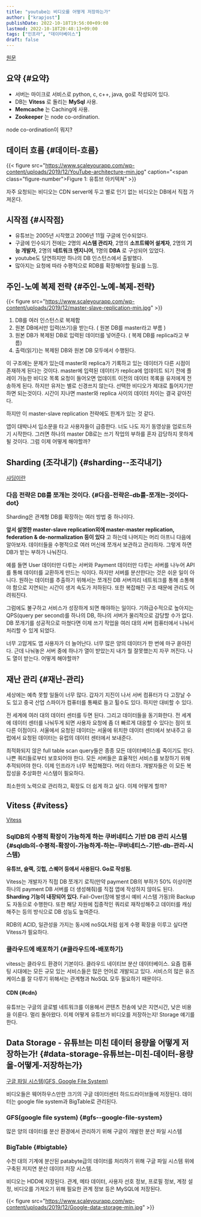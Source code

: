 ```yaml
---
title: "youtube는 비디오를 어떻게 저장하는가"
author: ["krapjost"]
publishDate: 2022-10-18T19:56:00+09:00
lastmod: 2022-10-18T20:48:13+09:00
tags: ["인프라", "데이터베이스"]
draft: false
---
```


[원문](https://www.scaleyourapp.com/youtube-database-how-does-it-store-so-many-videos-without-running-out-of-storage-space/)


## 요약 {#요약}

-   서버는 마이크로 서비스로 python, c, c++, java, go로 작성되어 있다.
-   DB는 **Vitess** 로 돌리는 **MySql** 사용.
-   **Memcache** 는 Caching에 사용.
-   **Zookeeper** 는 node co-ordination.

node co-ordination이 뭐지?


## 데이터 흐름 {#데이터-흐름}

<a id="figure--fig:youtubearch"></a>

{{< figure src="https://www.scaleyourapp.com/wp-content/uploads/2019/12/YouTube-architecture-min.jpg" caption="<span class=\"figure-number\">Figure 1: </span>유튜브 아키텍쳐" >}}

자주 요청되는 비디오는 CDN server에 두고 별로 인기 없는 비디오는 DB에서 직접 가져온다.


## 시작점 {#시작점}

-   유튜브는 2005년 시작했고 2006년 11월 구글에 인수되었다.
-   구글에 인수되기 전에는 2명의 **시스템 관리자**, 2명의 **소프트웨어 설계자**, 2명의 **기능 개발자**, 2명의 **네트워크 엔지니어**, 1명의 **DBA** 로 구성되어 있었다.
-   youtube도 당연하지만 하나의 DB 인스턴스에서 출발했다.
-   많아지는 요청에 따라 수평적으로 RDB를 확장해야할 필요를 느낌.


## 주인-노예 복제 전략 {#주인-노예-복제-전략}

{{< figure src="https://www.scaleyourapp.com/wp-content/uploads/2019/12/master-slave-replication-min.jpg" >}}

1.  DB를 여러 인스턴스로 복제함
2.  원본 DB에서만 입력(쓰기)을 받는다. ( 원본 DB를 master라고 부름 )
3.  원본 DB가 복제된 DB로 입력된 데이터를 넣어준다. ( 복제 DB를 replica라고 부름)
4.  출력(읽기)는 복제된 DB와 원본 DB 모두에서 수행된다.

이 구조에는 문제가 있는데 master와 replica가 기록하고 있는 데이터가 다른 시점이 존재하게 된다는 것이다. master에 입력된 데이터가 replica에 업데이트 되기 전에 플레이 가능한 비디오 목록 요청이 들어오면 업데이트 이전의 데이터 목록을 유저에게 전송하게 된다. 하지만 유저는 별로 신경쓰지 않는다. 선택한 비디오가 제대로 틀어지기만 하면 되는것이다. 시간이 지나면 master와 replica 사이의 데이터 차이는 결국 같아진다.

하지만 이 master-slave replication 전략에도 한계가 있는 것 같다.

앱이 대박나서 입소문을 타고 사용자들이 급증한다. 너도 나도 자기 동영상을 업로드하기 시작한다. 그러면 하나의 master DB로는 쓰기 작업의 부하를 혼자 감당하지 못하게 될 것이다. 그럼 이제 어떻게 해야할까?


## Sharding (조각내기) {#sharding--조각내기}

[샤딩이란](https://en.wikipedia.org/wiki/Shard_(database_architecture))


### 다음 전략은 DB를 쪼개는 것이다. {#다음-전략은-db를-쪼개는-것이다-dot}

Sharding은 관계형 DB를 확장하는 여러 방법 중 하나이다.

**앞서 설명한 master-slave replication외에 master-master replication, federation &amp; de-normalization 등이 있다** 고 하는데 나머지는 머리 아프니 다음에 알아보자.
데이터들을 수평적으로 여러 머신에 쪼개서 보관하고 관리하자. 그렇게 하면 DB가 받는 부하가 나눠진다.

예를 들면 User 데이터만 다루는 서버와 Payment 데이터만 다루는 서버를 나누어 API를 통해 데이터를 교환하게 만드는 식이다.
하지만 서버를 분산한다는 것은 쉬운 일이 아니다. 원하는 데이터를 추출하기 위해서는 쪼개진 DB 서버끼리 네트워크를 통해 소통해야 함으로 지연되는 시간이 생겨 속도가 저하된다. 또한 복잡해진 구조 때문에 관리도 어려워진다.

그럼에도 불구하고 서비스가 성장하게 되면 해야하는 일이다. 기하급수적으로 높아지는 QPS(query per second)를 하나의 DB, 하나의 서버가 물리적으로 감당할 수가 없다.
DB 쪼개기를 성공적으로 마쳤다면 이제 쓰기 작업을 여러 대의 서버 컴퓨터에서 나눠서 처리할 수 있게 되었다.

너무 고맙게도 앱 사용자가 더 늘어난다. 너무 많은 양의 데이터가 한 번에 마구 쏟아진다. 근데 나눠놓은 서버 중에 하나가 열이 받았는지 내가 뭘 잘못했는지 자꾸 꺼진다. 나도 열이 받는다. 어떻게 해야할까?


## 재난 관리 {#재난-관리}

세상에는 예측 못할 일들이 너무 많다. 갑자기 지진이 나서 서버 컴퓨터가 다 고장날 수도 있고 중국 산업 스파이가 컴퓨터를 통째로 들고 튈수도 있다. 하지만 대비할 수 있다.

전 세계에 여러 대의 데이터 센터를 두면 된다. 그리고 데이터들을 동기화한다. 전 세계에 데이터 센터를 나눠두게 되면 사용자 요청에 좀 더 빠르게 대응할 수 있다는 점이 또 다른 이점이다. 서울에서 요청된 데이터는 서울에 위치한 데이터 센터에서 보내주고 유럽에서 요청된 데이터는 유럽의 데이터 센터에서 보내준다.

최적화되지 않은 full table scan query들은 종종 모든 데이터베이스를 죽이기도 한다. 나쁜 쿼리들로부터 보호되어야 한다. 모든 서버들은 효율적인 서비스를 보장하기 위해 추적되어야 한다. 이제 인프라가 너무 복잡해졌다. 머리 아프다. 개발자들은 이 모든 복잡성을 추상화한 시스템이 필요하다.

최소한의 노력으로 관리하고, 확장도 더 쉽게 하고 싶다. 이제 어떻게 할까?


## Vitess {#vitess}

[Vitess](https://vitess.io/)


### SqlDB의 수평적 확장이 가능하게 하는 쿠버네티스 기반 DB 관리 시스템 {#sqldb의-수평적-확장이-가능하게-하는-쿠버네티스-기반-db-관리-시스템}

**유튜브, 슬랙, 깃헙, 스퀘어 등에서 사용된다. Go로 작성됨.**

Vitess는 개발자가 직접 DB 쪼개기 로직(만약 payment DB의 부하가 50% 이상이면 하나의 payment DB 서버를 더 생성해줘)를 직접 앱에 작성하지 않아도 된다. **Sharding 기능이 내장되어 있다.**
Fail-Over(장애 발생시 예비 시스템 가동)와 Backup도 자동으로 수행한다. 또한 해당 자원에 집중적인 쿼리로 재작성해주고 데이터를 캐싱해주는 등의 방식으로 DB 성능도 높여준다.

RDB의 ACID, 일관성을 가지는 동시에 noSQL처럼 쉽게 수평 확장을 이루고 싶다면 Vitess가 필요하다.


### 클라우드에 배포하기 {#클라우드에-배포하기}

vitess는 클라우드 환경이 기본이다. 클라우드 네이티브 분산 데이터베이스. 요즘 컴퓨팅 시대에는 모든 규모 있는 서비스들은 많은 언어로 개발되고 있다. 서비스의 많은 유즈 케이스를 잘 다루기 위해서는 관계형과 NoSQL 모두 필요하기 때문이다.


#### CDN {#cdn}

유튜브는 구글의 글로벌 네트워크를 이용해서 콘텐츠 전송에 낮은 지연시간, 낮은 비용을 이룬다.
멀리 돌아왔다. 이제 어떻게 유튜브가 비디오를 저장하는지! Storage 얘기를 한다.


## Data Storage - 유튜브는 미친 데이터 용량을 어떻게 저장하는가! {#data-storage-유튜브는-미친-데이터-용량을-어떻게-저장하는가}

[구글 파일 시스템(GFS, Google File System)](https://m.blog.naver.com/gkenq/10183913705)

비디오들은 웨어하우스만한 크기의 구글 데이터센터 하드드라이브들에 저장된다. 데이터는 google file system과 BigTable로 관리된다.


### GFS(google file system) {#gfs--google-file-system}

많은 양의 데이터를 분산 환경에서 관리하기 위해 구글이 개발한 분산 파일 시스템


### BigTable {#bigtable}

수천 대의 기계에 분산된 patabyte급의 데이터를 처리하기 위해 구글 파일 시스템 위에 구축된 저지연 분산 데이터 저장 시스템.

비디오는 HDD에 저장된다. 관계, 메타 데이터, 사용자 선호 정보, 프로필 정보, 계정 설정, 비디오를 가져오기 위해 필요한 관계 정보 등은 MySQL에 저장된다.

{{< figure src="https://www.scaleyourapp.com/wp-content/uploads/2019/12/Google-data-storage-min.jpg" >}}
